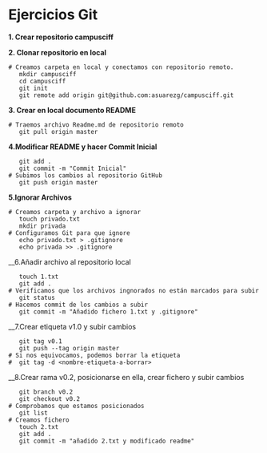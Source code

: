 # Ejercicios Git

__1. Crear repositorio campusciff__

__2. Clonar repositorio en local__

```
# Creamos carpeta en local y conectamos con repositorio remoto.
   mkdir campusciff
   cd campusciff
   git init
   git remote add origin git@github.com:asuarezg/campusciff.git
```

__3. Crear en local documento README__
```
# Traemos archivo Readme.md de repositorio remoto
   git pull origin master
```

__4.Modificar README y hacer Commit Inicial__
```
   git add .
   git commit -m "Commit Inicial"
# Subimos los cambios al repositorio GitHub
   git push origin master
```
__5.Ignorar Archivos__
```
# Creamos carpeta y archivo a ignorar
   touch privado.txt
   mkdir privada
# Configuramos Git para que ignore
   echo privado.txt > .gitignore
   echo privada >> .gitignore
```
__6.Añadir archivo al repositorio local
```
   touch 1.txt
   git add .
# Verificamos que los archivos ingnorados no están marcados para subir
   git status
# Hacemos commit de los cambios a subir
   git commit -m "Añadido fichero 1.txt y .gitignore"
```
__7.Crear etiqueta v1.0 y subir cambios
```
   git tag v0.1
   git push --tag origin master
# Si nos equivocamos, podemos borrar la etiqueta
#  git tag -d <nombre-etiqueta-a-borrar>
```
__8.Crear rama v0.2, posicionarse en ella, crear fichero y subir cambios
```
   git branch v0.2
   git checkout v0.2
# Comprobamos que estamos posicionados
   git list
# Creamos fichero
   touch 2.txt
   git add .
   git commit -m "añadido 2.txt y modificado readme"
```
